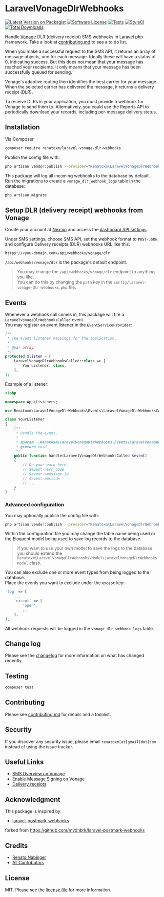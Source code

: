 # LaravelVonageDlrWebhooks

[![Latest Version on Packagist][ico-version]][link-packagist]
[![Software License][ico-license]](LICENSE.md)
[![Tests][ico-tests]][link-tests]
[![StyleCI][ico-style-ci]][link-style-ci]
[![Total Downloads][ico-downloads]][link-downloads]

Handle [Vonage](https://developer.vonage.com/en/messaging/sms/guides/delivery-receipts) DLR (delivery receipt) SMS webhooks in Laravel php framework. Take a look at [contributing.md](contributing.md) to see a to do list.

When you make a successful request to the SMS API, it returns an array of message objects, one for each message. Ideally these will have a status of 0, indicating success. But this does not mean that your message has reached your recipients. It only means that your message has been successfully queued for sending.

Vonage's adaptive routing then identifies the best carrier for your message. When the selected carrier has delivered the message, it returns a delivery receipt (DLR).

To receive DLRs in your application, you must provide a webhook for Vonage to send them to. Alternatively, you could use the Reports API to periodically download your records, including per-message delivery status.

## Installation

Via Composer

```bash
composer require renatoxm/laravel-vonage-dlr-webhooks
```

Publish the config file with:

```bash
php artisan vendor:publish --provider="Renatoxm\LaravelVonageDlrWebhooks\LaravelVonageDlrWebhooksServiceProvider"
```

This package will log all incoming webhooks to the database by default.  
Run the migrations to create a `vonage_dlr_webhook_logs` table in the database:

```bash
php artisan migrate
```

## Setup DLR (delivery receipt) webhooks from Vonage

Create your account at [Nexmo](nexmo.com) and access the [dashboard API settings](https://dashboard.nexmo.com/settings).

Under SMS settings, choose SMS API, set the webhook format to `POST-JSON`, and configure Delivery receipts (DLR) webhooks URL like this:

`https://<you-domain.com>/api/webhooks/vonage/dlr`

`/api/webhooks/vonage/dlr` is the package's default endpoint.

> You may change the `/api/webhooks/vonage/dlr` endpoint to anything you like.  
> You can do this by changing the `path` key in the `config/laravel-vonage-dlr-webhooks.php` file.

## Events

Whenever a webhook call comes in, this package will fire a `LaravelVonageDlrWebhooksCalled` event.  
You may register an event listener in the `EventServiceProvider`:

```php
/**
 * The event listener mappings for the application.
 *
 * @var array
 */
protected $listen = [
    LaravelVonageDlrWebhooksCalled::class => [
        YourListener::class,
    ],
];
```

Example of a listener:

```php
<?php

namespace App\Listeners;

use Renatoxm\LaravelVonageDlrWebhooks\Events\LaravelVonageDlrWebhooksCalled;

class YourListener
{
    /**
     * Handle the event.
     *
     * @param  \Renatoxm\LaravelVonageDlrWebhooks\Events\LaravelVonageDlrWebhooksCalled  $event
     * @return void
     */
    public function handle(LaravelVonageDlrWebhooksCalled $event)
    {
        // Do your work here.
        // $event->err_code
        // $event->message_id
        // $event->msisdn
        // ...
    }
}

```

### Advanced configuration

You may optionally publish the config file with:

```bash
php artisan vendor:publish --provider="Renatoxm\LaravelVonageDlrWebhooks\LaravelVonageDlrWebhooksServiceProvider" --tag="config"
```

Within the configuration file you may change the table name being used
or the Eloquent model being used to save log records to the database.

> If you want to use your own model to save the logs to the database you should extend
> the `Renatoxm\LaravelVonageDlrWebhooks\Model\LaravelVonageDlrWebhooksModel` class.

You can also exclude one or more event types from being logged to the database.  
Place the events you want to exclude under the `except` key:

```php
'log' => [
    ...
    'except' => [
        'open',
        ...
    ],
],
```

All webhook requests will be logged in the `vonage_dlr_webhook_logs` table.

## Change log

Please see the [changelog](CHANGELOG.md) for more information on what has changed recently.

## Testing

```bash
composer test
```

## Contributing

Please see [contributing.md](CONTRIBUTING.md) for details and a todolist.

## Security

If you discover any security issue, please email `renatoxm[at]gmail[dot]com` instead of using the issue tracker.

## Useful Links

- [SMS Overview on Vonage](https://developer.vonage.com/en/messaging/sms/overview)
- [Enable Message Signing on Vonage](https://developer.vonage.com/en/blog/using-message-signatures-to-ensure-secure-incoming-webhooks-dr#enable-message-signing)
- [Delivery receipts](https://developer.vonage.com/en/messaging/sms/guides/delivery-receipts?source=messaging)

## Acknowledgment

This package is inspired by:

- [laravel-postmark-webhooks](https://github.com/renatoxm/laravel-postmark-webhooks)

forked from <https://github.com/mvdnbrk/laravel-postmark-webhooks>

## Credits

- [Renato Nabinger][link-author]
- [All Contributors][link-contributors]

## License

MIT. Please see the [license file](LICENSE.md) for more information.

[ico-version]: https://img.shields.io/packagist/v/renatoxm/laravel-vonage-dlr-webhooks.svg?style=flat-square
[ico-license]: https://img.shields.io/badge/license-MIT-brightgreen.svg?style=flat-square
[ico-tests]: https://img.shields.io/github/actions/workflow/status/renatoxm/laravel-vonage-dlr-webhooks/tests.yml?branch=main
[ico-style-ci]: https://styleci.io/repos/682953332/shield?branch=main
[ico-downloads]: https://img.shields.io/packagist/dt/renatoxm/laravel-vonage-dlr-webhooks.svg?style=flat-square
[link-packagist]: https://packagist.org/packages/renatoxm/laravel-vonage-dlr-webhooks
[link-tests]: https://github.com/renatoxm/laravel-vonage-dlr-webhooks/actions/workflows/tests.yml
[link-style-ci]: https://styleci.io/repos/682953332
[link-downloads]: https://packagist.org/packages/renatoxm/laravel-vonage-dlr-webhooks
[link-author]: https://github.com/renatoxm
[link-contributors]: ../../contributors
